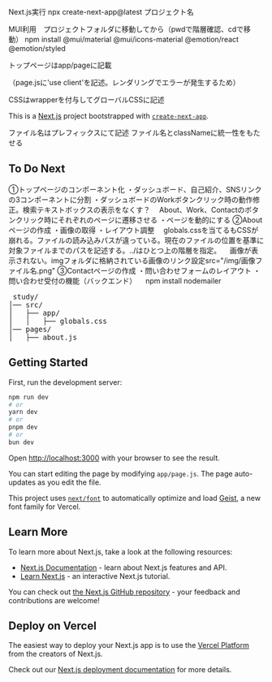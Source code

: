 Next.js実行 npx create-next-app@latest プロジェクト名  

MUI利用　プロジェクトフォルダに移動してから（pwdで階層確認、cdで移動） npm install @mui/material @mui/icons-material @emotion/react @emotion/styled  

トップページはapp/pageに記載  

（page.jsに'use client'を記述。レンダリングでエラーが発生するため）  

CSSはwrapperを付与してグローバルCSSに記述  

This is a [Next.js](https://nextjs.org) project bootstrapped with [`create-next-app`](https://github.com/vercel/next.js/tree/canary/packages/create-next-app).  

ファイル名はプレフィックスにて記述
ファイル名とclassNameに統一性をもたせる

## To Do Next
①トップページのコンポーネント化
・ダッシュボード、自己紹介、SNSリンクの3コンポーネントに分割
・ダッシュボードのWorkボタンクリック時の動作修正。検索テキストボックスの表示をなくす？
　About、Work、Contactのボタンクリック時にそれぞれのページに遷移させる
・ページを動的にする
②Aboutページの作成
・画像の取得
・レイアウト調整
　globals.cssを当てるもCSSが崩れる。ファイルの読み込みパスが違っている。現在のファイルの位置を基準に対象ファイルまでのパスを記述する。../はひとつ上の階層を指定。
　画像が表示されない。imgフォルダに格納されている画像のリンク設定src="/img/画像ファイル名.png"
③Contactページの作成
・問い合わせフォームのレイアウト
・問い合わせ受付の機能（バックエンド）
　npm install nodemailer

<pre>
 study/
│── src/
│   ├── app/
│   │   ├── globals.css
│── pages/
│   ├── about.js
</pre>

## Getting Started

First, run the development server:

```bash
npm run dev
# or
yarn dev
# or
pnpm dev
# or
bun dev
```

Open [http://localhost:3000](http://localhost:3000) with your browser to see the result.

You can start editing the page by modifying `app/page.js`. The page auto-updates as you edit the file.

This project uses [`next/font`](https://nextjs.org/docs/app/building-your-application/optimizing/fonts) to automatically optimize and load [Geist](https://vercel.com/font), a new font family for Vercel.

## Learn More

To learn more about Next.js, take a look at the following resources:

- [Next.js Documentation](https://nextjs.org/docs) - learn about Next.js features and API.
- [Learn Next.js](https://nextjs.org/learn) - an interactive Next.js tutorial.

You can check out [the Next.js GitHub repository](https://github.com/vercel/next.js) - your feedback and contributions are welcome!

## Deploy on Vercel

The easiest way to deploy your Next.js app is to use the [Vercel Platform](https://vercel.com/new?utm_medium=default-template&filter=next.js&utm_source=create-next-app&utm_campaign=create-next-app-readme) from the creators of Next.js.

Check out our [Next.js deployment documentation](https://nextjs.org/docs/app/building-your-application/deploying) for more details.
